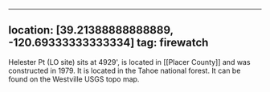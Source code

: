
---
location: [39.21388888888889, -120.69333333333334]
tag: firewatch
---

Helester Pt (LO site) sits at 4929', is located in [[Placer County]] and was constructed in 1979. It is located in the Tahoe national forest. It can be found on the Westville USGS topo map.
